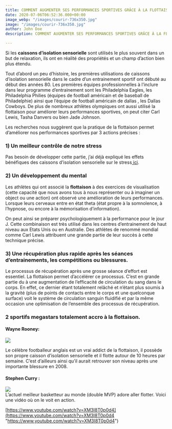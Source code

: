 ```yaml
---
title: COMMENT AUGMENTER SES PERFORMANCES SPORTIVES GRÂCE À LA FLOTTAISON
date: 2020-07-06T06:52:36.000+00:00
image_webp: "/images/courir-736x350.jpg"
image: "/images/courir-736x350.jpg"
author: John Doe
description: COMMENT AUGMENTER SES PERFORMANCES SPORTIVES GRÂCE À LA FLOTTAISON

---
```

Si les **caissons d’isolation sensorielle** sont utilisés le plus souvent dans un but de relaxation, ils ont en réalité des propriétés et un champ d’action bien plus étendu.

Tout d’abord un peu d’histoire, les premières utilisations de caissons d’isolation sensorielle dans le cadre d’un entrainement sportif ont débuté au début des années 80. Les premières équipes professionnelles à l’inclure dans leur programme d’entrainement sont les Philadelphia Eagles, les Philadelphia Philies (équipes de football américain et de baseball de Philadelphie) ainsi que l’équipe de football américain de dallas , les Dallas Cowboys. De plus de nombreux athlètes olympiques ont aussi utilisé la flottaison pour améliorer leurs performances sportives, on peut citer Carl Lewis, Tasha Danvers ou bien Jade Johnson.

Les recherches nous suggèrent que la pratique de la flottaison permet d’améliorer nos performances sportives par 3 actions précises :

### 1) Un meilleur contrôle de notre stress

Pas besoin de développer cette partie, j’ai déjà expliqué les effets bénéfiques des caissons d’isolation sensorielle sur le stress[ ici](https://jeflotte.netlify.app/blog/caisson-isolation-sensorielle/).

### 2) Un développement du mental

Les athlètes qui ont associé la **flottaison** à des exercices de visualisation (cette capacité que nous avons tous à nous représenter ou à imaginer un object ou une action) ont observé une amélioration de leurs performances. Lorsque leurs cerveaux entre en état theta (état propre à la somnolence, à l’hypnose, ou encore à la mémorisation d’information).

On peut ainsi se préparer psychologiquement à la performance pour le jour J. Cette combinaison est très utilisé dans les centres d’entrainement de haut niveau aux Etats Unis ou en Australie. Des athlètes de renommé mondial comme Carl Lewis attribuent une grande partie de leur succès à cette technique précise.

### 3) Une récupération plus rapide après les séances d’entrainements, les compétitions ou blessures.

Le processus de récupération après une grosse séance d’effort est essentiel. La flottaison permet d’accélérer ce processus. C’est en grande partie du à une augmentation de l’efficacité de circulation du sang dans le corps. En effet, ce dernier étant totalement relâché et n’étant plus soumis à la gravité (plus de points de contacts entre le corps et une quelconque surface) voit le système de circulation sanguin fluidifié et par la même occasion une optimisation de l’ensemble des processus de récupération.

### 2 sportifs megastars totalement accro à la flottaison.

#### Wayne Rooney:

![](https://d3nfwcxd527z59.cloudfront.net/content/uploads/2018/06/27151555/Wayne-Rooney-celebrates-scoring-goal-Manchester-United-Roma.jpg)

Le célèbre footballeur anglais est un vrai addict de la flottaison, il possède son propre caisson d’isolation sensorielle et il flotte autour de 10 heures par semaine. C’est d’ailleurs ainsi qu’il aurait retrouver son niveau après une importante blessure en 2008.

#### Stephen Curry :

![](https://cdn.radiofrance.fr/s3/cruiser-production/2021/04/9e31fa65-cfb5-4a76-929b-3aafa420be15/801x410_gettyimages-1309005527.jpg)  
L’actuel meilleur basketteur au monde (double MVP) adore aller flotter. Voici une vidéo où on le voit en action.

[https://www.youtube.com/watch?v=XM3I8T0p0d4](https://www.youtube.com/watch?v=XM3I8T0p0d4 "https://www.youtube.com/watch?v=XM3I8T0p0d4")